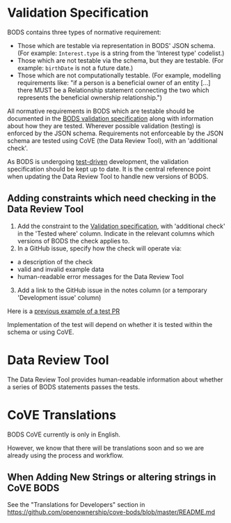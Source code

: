 # Validation Specification
BODS contains three types of normative requirement:
- Those which are testable via representation in BODS' JSON schema. (For example: `Interest.type` is a string from the 'Interest type' codelist.)
- Those which are not testable via the schema, but they are testable. (For example: `birthDate` is not a future date.)
- Those which are not computationally testable. (For example, modelling requirements like: "if a person is a beneficial owner of an entity [...] there MUST be a Relationship statement connecting the two which represents the beneficial ownership relationship.")

All normative requirements in BODS which are testable should be documented in the [BODS validation specification](https://docs.google.com/spreadsheets/d/1KTHGSb_ZkCLB9QpjQ891Y_RxvlBJHFEITjOxptaOTAQ/edit?usp=sharing) along with information about how they are tested. Wherever possible validation (testing) is enforced by the JSON schema. Requirements not enforceable by the JSON schema are tested using CoVE (the Data Review Tool), with an 'additional check'.

As BODS is undergoing [test-driven](testing.md) development, the validation specification should be kept up to date. It is the central reference point when updating the Data Review Tool to handle new versions of BODS.

## Adding constraints which need checking in the Data Review Tool
1. Add the constraint to the [Validation specification](https://docs.google.com/spreadsheets/d/1KTHGSb_ZkCLB9QpjQ891Y_RxvlBJHFEITjOxptaOTAQ/edit?gid=220139423#gid=220139423), with 'additional check' in the 'Tested where' column. Indicate in the relevant columns which versions of BODS the check applies to.
2. In a GitHub issue, specify how the check will operate via:
* a description of the check 
* valid and invalid example data
* human-readable error messages for the Data Review Tool 
3. Add a link to the GitHub issue in the notes column (or a temporary 'Development issue' column)

Here is a [previous example of a test PR](https://github.com/openownership/lib-cove-bods/issues/113)

Implementation of the test will depend on whether it is tested within the schema or using CoVE. 

# Data Review Tool 

The Data Review Tool provides human-readable information about whether a series of BODS statements passes the tests. 

# CoVE Translations

BODS CoVE currently is only in English.

However, we know that there will be translations soon and so we are already using the process and workflow.

## When Adding New Strings or altering strings in CoVE BODS

See the "Translations for Developers" section in https://github.com/openownership/cove-bods/blob/master/README.md
